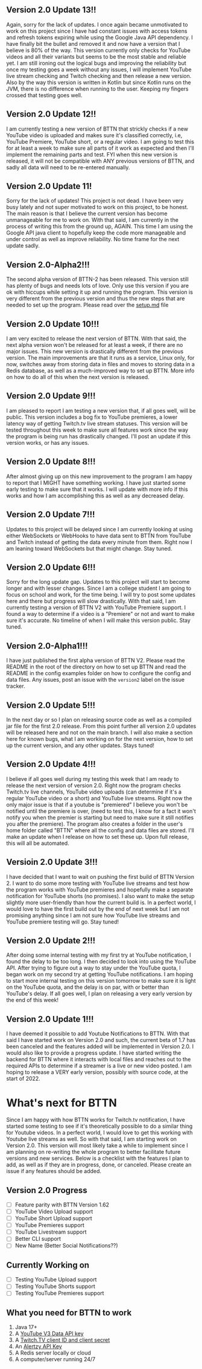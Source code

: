 ## Version 2.0 Update 13!!
Again, sorry for the lack of updates. I once again became unmotivated to work on this project since I have had constant issues with access tokens and refresh tokens expiring while using the Google Java API dependency. I have finally bit the bullet and removed it and now have a version that I believe is 80% of the way. This version currently only checks for YouTube videos and all their variants but seems to be the most stable and reliable yet. I am still ironing out the logical bugs and improving the reliability but once my testing goes a week without any issues, I will implement YouTube live stream checking and Twitch checking and then release a new version. Also by the way this version is written in Kotlin but since Kotlin runs on the JVM, there is no difference when running to the user. Keeping my fingers crossed that testing goes well.

## Version 2.0 Update 12!!
I am currently testing a new version of BTTN that strickly checks if a new YouTube video is uploaded and makes sure it's classified correctly, i.e, YouTube Premiere, YouTube short, or a regular video. I am going to test this for at least a week to make sure all parts of it work as expected and then I'll implement the remaining parts and test. FYI when this new version is released, it will not be compatible with ANY previous versions of BTTN, and sadly all data will need to be re-entered manually.

## Version 2.0 Update 11!
Sorry for the lack of updates! This project is not dead. I have been very busy lately and not super motivated to work on this project, to be honest. The main reason is that I believe the current version has become unmanageable for me to work on. With that said, I am currently in the process of writing this from the ground up, AGAIN. This time I am using the Google API java client to hopefully keep the code more manageable and under control as well as improve reliability. No time frame for the next update sadly.

## Version 2.0-Alpha2!!!
The second alpha version of BTTN-2 has been released. This version still has plenty of bugs and needs lots of love. Only use this version if you are ok with hiccups while setting it up and running the program. This version is very different from the previous version and thus the new steps that are needed to set up the program. Please read over the [setup.md](setup.md) file

## Version 2.0 Update 10!!!
I am very excited to release the next version of BTTN. With that said, the next alpha version won't be released for at least a week, if there are no major issues. This new version is drastically different from the previous version. The main improvements are that it runs as a service, Linux only, for now, switches away from storing data in files and moves to storing data in a Redis database, as well as a much-improved way to set up BTTN. More info on how to do all of this when the next version is released.

## Version 2.0 Update 9!!!
I am pleased to report I am testing a new version that, if all goes well, will be public. This version includes a bog fix to YouTube premieres, a lower latency way of getting Twitch.tv live stream statuses. This version will be tested throughout this week to make sure all features work since the way the program is being run has drastically changed. I'll post an update if this version works, or has any issues.

## Version 2.0 Update 8!!!
After almost giving up on this new improvement to the program I am happy to report that I MIGHT have something working. I have just started some early testing to make sure that it works. I will update with more info if this works and how I am accomplishing this as well as any decreased delay.

## Version 2.0 Update 7!!!
Updates to this project will be delayed since I am currently looking at using either WebSockets or WebHooks to have data sent to BTTN from YouTube and Twitch instead of getting the data every minute from them. Right now I am leaning toward WebSockets but that might change. Stay tuned.

## Version 2.0 Update 6!!!
Sorry for the long update gap. Updates to this project will start to become longer and with lesser changes. Since I am a college student I am going to focus on school and work, for the time being. I will try to post some updates here and there but progress will slow drastically. With that said, I am currently testing a version of BTTN V2 with YouTube Premiere support. I found a way to determine if a video is a "Premiere" or not and want to make sure it's accurate. No timeline of when I will make this version public. Stay tuned.

## Version 2.0-Alpha1!!!
I have just published the first alpha version of BTTN V2. Please read the README in the root of the directory on how to set up BTTN and read the README in the config examples folder on how to configure the config and data files. Any issues, post an issue with the `version2` label on the issue tracker.

## Version 2.0 Update 5!!!
In the next day or so I plan on releasing source code as well as a compiled jar file for the first 2.0 release. From this point further all version 2.0 updates will be released here and not on the main branch. I will also make a section here for known bugs, what I am working on for the next version, how to set up the current version, and any other updates. Stays tuned!

## Version 2.0 Update 4!!!
I believe if all goes well during my testing this week that I am ready to release the next version of version 2.0. Right now the program checks Twitch.tv live channels, YouTube video uploads (can determine if it's a regular YouTube video or a short) and YouTube live streams. Right now the only major issue is that if a youtube is "premiered" I believe you won't be notified until the premiere is over, (need to test this, I know for a fact it won't notify you when the premier is starting but need to make sure it still notifies you after the premiere). The program also creates a folder in the user's home folder called "BTTN" where all the config and data files are stored. I'll make an update when I release on how to set these up. Upon full release, this will all be automated.

## Versioin 2.0 Update 3!!!
I have decided that I want to wait on pushing the first build of BTTN Version 2. I want to do some more testing with YouTube live streams and test how the program works with YouTube premieres and hopefully make a separate notification for YouTube shorts (no promises). I also want to make the setup slightly more user-friendly than how the current build is. In a perfect world, I would love to have the first build out by the end of next week but I am not promising anything since I am not sure how YouTube live streams and YouTube premiere testing will go. Stay tuned!

## Version 2.0 Update 2!!!
After doing some internal testing with my first try at YouTube notification, I found the delay to be too long. I then decided to look into using the YouTube API. After trying to figure out a way to stay under the YouTube quota, I began work on my second try at getting YouTube notifications. I am hoping to start more internal testing on this version tomorrow to make sure it is light on the YouTube quota, and the delay is on par, with or better than YouTube's delay. If all goes well, I plan on releasing a very early version by the end of this week!

## Version 2.0 Update 1!!!
I have deemed it possible to add Youtube Notifications to BTTN. With that said I have started work on Version 2.0 and such, the current beta of 1.7 has been canceled and the features added will be implemented in Version 2.0. I would also like to provide a progress update. I have started writing the backend for BTTN where it interacts with local files and reaches out to the required APIs to determine if a streamer is a live or new video posted. I am hoping to release a VERY early version, possibly with source code, at the start of 2022.

# What's next for BTTN
Since I am happy with how BTTN works for Twitch.tv notification, I have started some testing to see if it's theoretically possible to do a similar thing for Youtube videos. In a perfect world, I would love to get this working with Youtube live streams as well. So with that said, I am starting work on Version 2.0. This version will most likely take a while to implement since I am planning on re-writing the whole program to better facilitate future versions and new services. Below is a checklist with the features I plan to add, as well as if they are in progress, done, or canceled. Please create an issue if any features should be added.

## Version 2.0 Progress
  - [ ] Feature parity with BTTN Version 1.62
  - [ ] YouTube Video Upload support
  - [ ] YouTube Short Upload support
  - [ ] YouTube Premieres support
  - [ ] YouTube Livestream support
  - [ ] Better CLI support
  - [ ] New Name (Better Social Notifications??)

## Currently Working on
  - [ ] Testing YouTube Upload support
  - [ ] Testing YouTube Shorts support
  - [ ] Testing YouTube Premieres support

## What you need for BTTN to work
 1. Java 17+
 2. A [YouTube V3 Data API key](https://developers.google.com/youtube/v3/getting-started)
 3. A [Twitch.TV client ID and client secret](https://dev.twitch.tv/docs/v5)
 4. An [Alertzy API Key](https://alertzy.app)
 5. A Redis server locally or cloud
 6. A computer/server running 24/7
